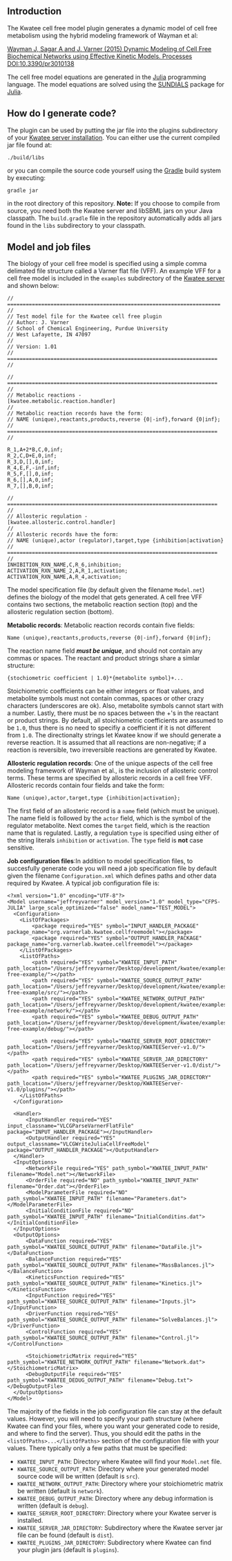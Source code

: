 Introduction
----

The Kwatee cell free model plugin generates a dynamic model of cell free metabolism using the hybrid modeling framework of Wayman et al:

[Wayman J, Sagar A and J. Varner (2015) Dynamic Modeling of Cell Free Biochemical Networks using Effective Kinetic Models. Processes DOI:10.3390/pr3010138](http://www.mdpi.com/2227-9717/3/1/138)

The cell free model equations are generated in the [Julia](http://julialang.org) programming language. The model equations are solved using the [SUNDIALS](https://github.com/JuliaLang/Sundials.jl/blob/master/README.md) package for [Julia](http://julialang.org). 

How do I generate code?
---

The plugin can be used by putting the jar file into the plugins subdirectory of your [Kwatee server installation](https://github.com/varnerlab/KwateeServer). You can either use the current compiled jar file found at: 

~~~
./build/libs
~~~

or you can compile the source code yourself using the [Gradle](http://gradle.org) build system by executing:

~~~
gradle jar
~~~

in the root directory of this repository. __Note:__ If you choose to compile from source, you need both the Kwatee server and libSBML jars on your Java classpath. The `build.gradle` file in the repository automatically adds all jars found in the `libs` subdirectory to your classpath.


Model and job files
----

The biology of your cell free model is specified using a simple comma delimated file structure called a Varner flat file (VFF). An example VFF for a cell free model is included in the `examples` subdirectory of the [Kwatee server](https://github.com/varnerlab/KwateeServer/tree/master/examples/cell-free-example) and shown below:

~~~
// ===================================================================== //
// Test model file for the Kwatee cell free plugin
// Author: J. Varner
// School of Chemical Engineering, Purdue University
// West Lafayette, IN 47097
//
// Version: 1.01
// ==================================================================== //

// ==================================================================== //
// Metabolic reactions -
[kwatee.metabolic.reaction.handler]
//
// Metabolic reaction records have the form:
// NAME (unique),reactants,products,reverse {0|-inf},forward {0|inf};
// ==================================================================== //

R_1,A+2*B,C,0,inf;
R_2,C,D+E,0,inf;
R_3,D,[],0,inf;
R_4,E,F,-inf,inf;
R_5,F,[],0,inf;
R_6,[],A,0,inf;
R_7,[],B,0,inf;

// ==================================================================== //
// Allosteric regulation -
[kwatee.allosteric.control.handler]
//
// Allosteric records have the form:
// NAME (unique),actor (regulator),target,type {inhibition|activation}
// ==================================================================== //
INHIBITION_RXN_NAME,C,R_6,inhibition;
ACTIVATION_RXN_NAME_2,A,R_1,activation;
ACTIVATION_RXN_NAME,A,R_4,activation;
~~~

The model specification file (by default given the filename `Model.net`) defines the biology of the model that gets generated. A cell free VFF contains two sections, the metabolic reaction section (top) and the allosteric regulation section (bottom). 

__Metabolic records__: Metabolic reaction records contain five fields:

~~~
Name (unique),reactants,products,reverse {0|-inf},forward {0|inf};
~~~

The reaction name field *__must be unique__*, and should not contain any commas or spaces. The reactant and product strings share a simlar structure:

~~~
{stochiometric coefficient | 1.0}*{metabolite symbol}+...
~~~

Stoichiometric coefficients can be either integers or float values, and metabolite symbols must not contain commas, spaces or other crazy characters (underscores are ok). Also, metabolite symbols cannot start with a number. Lastly, there must be no spaces between the +'s in the reactant or product strings. By default, all stoichiometric coefficients are assumed to be `1.0`, thus there is no need to specifiy a coefficient if it is not different from `1.0`. The directionalty strings let Kwatee know if we should generate a reverse reaction. It is assumed that all reactions are non-negative; if a reaction is reversible, two irreversible reactions are generated by Kwatee.

__Allosteric regulation records__: One of the unique aspects of the cell free modeling framework of Wayman et al., is the inclusion of allosteric control terms. These terms are specified by allosteric records in a cell free VFF. Allosteric records contain four fields and take the form:

~~~
Name (unique),actor,target,type {inhibition|activation};
~~~

The first field of an allosteric record is a `name` field (which must be unique). The name field is followed by the `actor` field, which is the symbol of the regulator metabolite. Next comes the `target` field, which is the reaction name that is regulated. Lastly, a regulation `type` is specified using either of the string literals `inhibition` or `activation`. The `type` field is __not__ case sensitive.

__Job configuration files__:In addition to model specification files, to succesfully generate code you will need a job specification file by default given the filename `Configuration.xml` which defines paths and other data required by Kwatee. A typical job configuration file is:

~~~
<?xml version="1.0" encoding="UTF-8"?>
<Model username="jeffreyvarner" model_version="1.0" model_type="CFPS-JULIA" large_scale_optimized="false" model_name="TEST_MODEL">
  <Configuration>
    <ListOfPackages>
        <package required="YES" symbol="INPUT_HANDLER_PACKAGE" package_name="org.varnerlab.kwatee.cellfreemodel"></package>
        <package required="YES" symbol="OUTPUT_HANDLER_PACKAGE" package_name="org.varnerlab.kwatee.cellfreemodel"></package>
    </ListOfPackages>
    <ListOfPaths>
        <path required="YES" symbol="KWATEE_INPUT_PATH" path_location="/Users/jeffreyvarner/Desktop/development/kwatee/examples/cell-free-example/"></path>
        <path required="YES" symbol="KWATEE_SOURCE_OUTPUT_PATH" path_location="/Users/jeffreyvarner/Desktop/development/kwatee/examples/cell-free-example/src/"></path>
        <path required="YES" symbol="KWATEE_NETWORK_OUTPUT_PATH" path_location="/Users/jeffreyvarner/Desktop/development/kwatee/examples/cell-free-example/network/"></path>
        <path required="YES" symbol="KWATEE_DEBUG_OUTPUT_PATH" path_location="/Users/jeffreyvarner/Desktop/development/kwatee/examples/cell-free-example/debug/"></path>

        <path required="YES" symbol="KWATEE_SERVER_ROOT_DIRECTORY" path_location="/Users/jeffreyvarner/Desktop/KWATEEServer-v1.0/"></path>
        <path required="YES" symbol="KWATEE_SERVER_JAR_DIRECTORY" path_location="/Users/jeffreyvarner/Desktop/KWATEEServer-v1.0/dist/"></path>
        <path required="YES" symbol="KWATEE_PLUGINS_JAR_DIRECTORY" path_location="/Users/jeffreyvarner/Desktop/KWATEEServer-v1.0/plugins/"></path>
    </ListOfPaths>
  </Configuration>

  <Handler>
      <InputHandler required="YES" input_classname="VLCGParseVarnerFlatFile" package="INPUT_HANDLER_PACKAGE"></InputHandler>
      <OutputHandler required="YES" output_classname="VLCGWriteJuliaCellFreeModel" package="OUTPUT_HANDLER_PACKAGE"></OutputHandler>
  </Handler>
  <InputOptions>
      <NetworkFile required="YES" path_symbol="KWATEE_INPUT_PATH" filename="Model.net"></NetworkFile>
      <OrderFile required="NO" path_symbol="KWATEE_INPUT_PATH" filename="Order.dat"></OrderFile>
      <ModelParameterFile required="NO" path_symbol="KWATEE_INPUT_PATH" filename="Parameters.dat"></ModelParameterFile>
      <InitialConditionFile required="NO" path_symbol="KWATEE_INPUT_PATH" filename="InitialConditins.dat"></InitialConditionFile>
  </InputOptions>
  <OutputOptions>
      <DataFunction required="YES" path_symbol="KWATEE_SOURCE_OUTPUT_PATH" filename="DataFile.jl"></DataFunction>
      <BalanceFunction required="YES" path_symbol="KWATEE_SOURCE_OUTPUT_PATH" filename="MassBalances.jl"></BalanceFunction>
      <KineticsFunction required="YES" path_symbol="KWATEE_SOURCE_OUTPUT_PATH" filename="Kinetics.jl"></KineticsFunction>
      <InputFunction required="YES" path_symbol="KWATEE_SOURCE_OUTPUT_PATH" filename="Inputs.jl"></InputFunction>
      <DriverFunction required="YES" path_symbol="KWATEE_SOURCE_OUTPUT_PATH" filename="SolveBalances.jl"></DriverFunction>
      <ControlFunction required="YES" path_symbol="KWATEE_SOURCE_OUTPUT_PATH" filename="Control.jl"></ControlFunction>

      <StoichiometricMatrix required="YES" path_symbol="KWATEE_NETWORK_OUTPUT_PATH" filename="Network.dat"></StoichiometricMatrix>
      <DebugOutputFile required="YES" path_symbol="KWATEE_DEDUG_OUTPUT_PATH" filename="Debug.txt"></DebugOutputFile>
  </OutputOptions>
</Model>
~~~

The majority of the fields in the job configuration file can stay at the default values. However, you will need to specify your path structure (where Kwatee can find your files, where you want your generated code to reside, and where to find the server). Thus, you should edit the paths in the `<listOfPaths>...</listOfPaths>` section of the configuration file with your values. There typically only a few paths that must be specified:

* `KWATEE_INPUT_PATH`: Directory where Kwatee will find your `Model.net` file.
* `KWATEE_SOURCE_OUTPUT_PATH`: Directory where your generated model source code will be written (default is `src`).
* `KWATEE_NETWORK_OUTPUT_PATH`: Directory where your stoichiometric matrix be written (default is `network`).
* `KWATEE_DEBUG_OUTPUT_PATH`: Directory where any debug information is written (default is `debug`).
* `KWATEE_SERVER_ROOT_DIRECTORY`: Directory where your Kwatee server is installed.
* `KWATEE_SERVER_JAR_DIRECTORY`: Subdirectory where the Kwatee server jar file can be found (default is `dist`).
* `KWATEE_PLUGINS_JAR_DIRECTORY`: Subdirectory where Kwatee can find your plugin jars (default is `plugins`).

